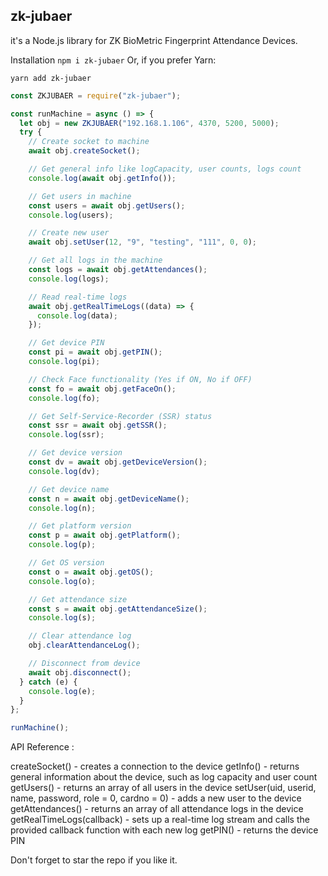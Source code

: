 <h2> zk-jubaer </h2>
it's a Node.js library for ZK BioMetric Fingerprint Attendance Devices.

Installation
 `npm i zk-jubaer`
Or, if you prefer Yarn:

`yarn add zk-jubaer`

```js
const ZKJUBAER = require("zk-jubaer");

const runMachine = async () => {
  let obj = new ZKJUBAER("192.168.1.106", 4370, 5200, 5000);
  try {
    // Create socket to machine
    await obj.createSocket();

    // Get general info like logCapacity, user counts, logs count
    console.log(await obj.getInfo());

    // Get users in machine
    const users = await obj.getUsers();
    console.log(users);

    // Create new user
    await obj.setUser(12, "9", "testing", "111", 0, 0);

    // Get all logs in the machine
    const logs = await obj.getAttendances();
    console.log(logs);

    // Read real-time logs
    await obj.getRealTimeLogs((data) => {
      console.log(data);
    });

    // Get device PIN
    const pi = await obj.getPIN();
    console.log(pi);

    // Check Face functionality (Yes if ON, No if OFF)
    const fo = await obj.getFaceOn();
    console.log(fo);

    // Get Self-Service-Recorder (SSR) status
    const ssr = await obj.getSSR();
    console.log(ssr);

    // Get device version
    const dv = await obj.getDeviceVersion();
    console.log(dv);

    // Get device name
    const n = await obj.getDeviceName();
    console.log(n);

    // Get platform version
    const p = await obj.getPlatform();
    console.log(p);

    // Get OS version
    const o = await obj.getOS();
    console.log(o);

    // Get attendance size
    const s = await obj.getAttendanceSize();
    console.log(s);

    // Clear attendance log
    obj.clearAttendanceLog();

    // Disconnect from device
    await obj.disconnect();
  } catch (e) {
    console.log(e);
  }
};

runMachine();
```
API Reference :

createSocket() - creates a connection to the device
getInfo() - returns general information about the device, such as log capacity and user count
getUsers() - returns an array of all users in the device
setUser(uid, userid, name, password, role = 0, cardno = 0) - adds a new user to the device
getAttendances() - returns an array of all attendance logs in the device
getRealTimeLogs(callback) - sets up a real-time log stream and calls the provided callback function with each new log
getPIN() - returns the device PIN

Don't forget to star the repo if you like it.


